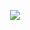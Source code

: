 <p align="center">
<img src="https://capsule-render.vercel.app/api?type=waving&color=timeGradient&height=260&&section=header&text=HI%20THERE&fontSize=90&fontAlign=50&fontAlignY=28&desc=I%20am%20LanYangyang&descAlign=50&descSize=30&descAlignY=56&animation=twinkling" />
</p>
